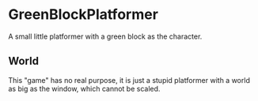 # GreenBlockPlatformer
A small little platformer with a green block as the character.

## World
This "game" has no real purpose, it is just a stupid platformer with a world as big as the window, which cannot be scaled.
